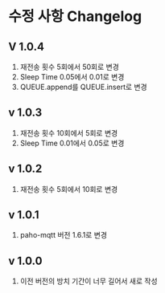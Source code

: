 수정 사항 Changelog
==================

V 1.0.4
-------
1. 재전송 횟수 5회에서 50회로 변경
2. Sleep Time 0.05에서 0.01로 변경
3. QUEUE.append를 QUEUE.insert로 변경

v 1.0.3
-------
1. 재전송 횟수 10회에서 5회로 변경
2. Sleep Time 0.01에서 0.05로 변경

v 1.0.2
-------
1. 재전송 횟수 5회에서 10회로 변경
   
v 1.0.1
-------
1. paho-mqtt 버전 1.6.1로 변경

v 1.0.0
-------
1. 이전 버전의 방치 기간이 너무 길어서 새로 작성

